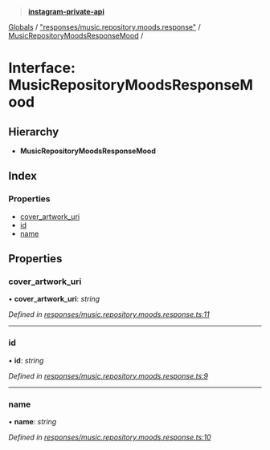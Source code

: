 > **[instagram-private-api](../README.md)**

[Globals](../README.md) / ["responses/music.repository.moods.response"](../modules/_responses_music_repository_moods_response_.md) / [MusicRepositoryMoodsResponseMood](_responses_music_repository_moods_response_.musicrepositorymoodsresponsemood.md) /

# Interface: MusicRepositoryMoodsResponseMood

## Hierarchy

* **MusicRepositoryMoodsResponseMood**

## Index

### Properties

* [cover_artwork_uri](_responses_music_repository_moods_response_.musicrepositorymoodsresponsemood.md#cover_artwork_uri)
* [id](_responses_music_repository_moods_response_.musicrepositorymoodsresponsemood.md#id)
* [name](_responses_music_repository_moods_response_.musicrepositorymoodsresponsemood.md#name)

## Properties

###  cover_artwork_uri

• **cover_artwork_uri**: *string*

*Defined in [responses/music.repository.moods.response.ts:11](https://github.com/dilame/instagram-private-api/blob/173bc62/src/responses/music.repository.moods.response.ts#L11)*

___

###  id

• **id**: *string*

*Defined in [responses/music.repository.moods.response.ts:9](https://github.com/dilame/instagram-private-api/blob/173bc62/src/responses/music.repository.moods.response.ts#L9)*

___

###  name

• **name**: *string*

*Defined in [responses/music.repository.moods.response.ts:10](https://github.com/dilame/instagram-private-api/blob/173bc62/src/responses/music.repository.moods.response.ts#L10)*